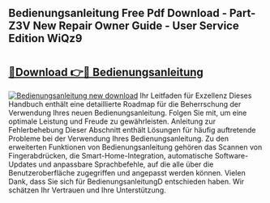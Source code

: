 ## Bedienungsanleitung Free Pdf Download - Part-Z3V New Repair Owner Guide - User Service Edition WiQz9

# <h2><a href="http://df3k00y.blite.top/?on=Bedienungsanleitung">🔗Download 👉🔴 Bedienungsanleitung</a></h2>

[![Bedienungsanleitung new download](https://i.imgur.com/lujVjoI.png)](http://df3k00y.blite.top/?on=Bedienungsanleitung)
Ihr Leitfaden für Exzellenz Dieses Handbuch enthält eine detaillierte Roadmap für die Beherrschung der Verwendung Ihres neuen Bedienungsanleitung. Folgen Sie mit, um eine optimale Leistung und Freude zu gewährleisten. Anleitung zur Fehlerbehebung Dieser Abschnitt enthält Lösungen für häufig auftretende Probleme bei der Verwendung Ihres Bedienungsanleitung. Zu den erweiterten Funktionen von Bedienungsanleitung gehören das Scannen von Fingerabdrücken, die Smart-Home-Integration, automatische Software-Updates und anpassbare Sprachbefehle, auf die alle über die Benutzeroberfläche zugegriffen und angepasst werden können. Vielen Dank, dass Sie sich für BedienungsanleitungD entschieden haben. Wir schätzen Ihr Vertrauen und Ihre Unterstützung.
